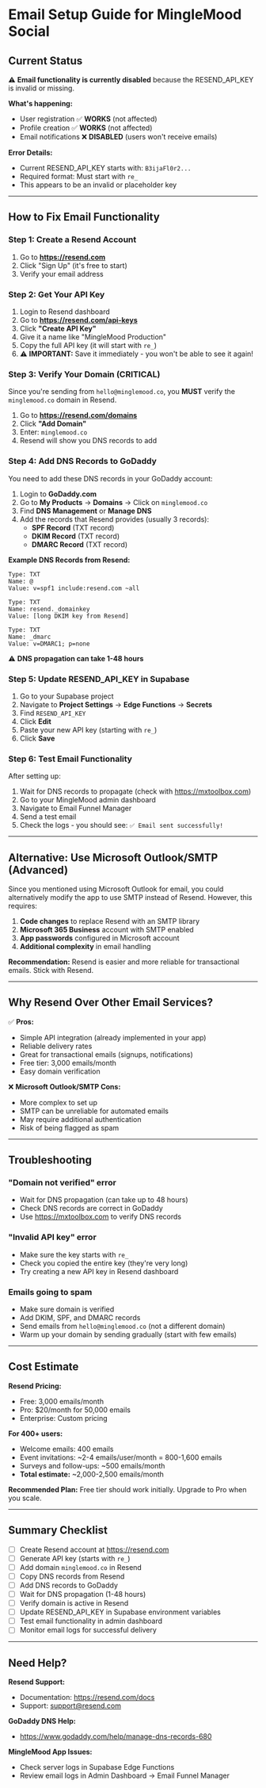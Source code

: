 # Email Setup Guide for MingleMood Social

## Current Status
⚠️ **Email functionality is currently disabled** because the RESEND_API_KEY is invalid or missing.

**What's happening:**
- User registration ✅ **WORKS** (not affected)
- Profile creation ✅ **WORKS** (not affected)
- Email notifications ❌ **DISABLED** (users won't receive emails)

**Error Details:**
- Current RESEND_API_KEY starts with: `B3ijaFl0r2...`
- Required format: Must start with `re_`
- This appears to be an invalid or placeholder key

---

## How to Fix Email Functionality

### Step 1: Create a Resend Account
1. Go to **https://resend.com**
2. Click "Sign Up" (it's free to start)
3. Verify your email address

### Step 2: Get Your API Key
1. Login to Resend dashboard
2. Go to **https://resend.com/api-keys**
3. Click **"Create API Key"**
4. Give it a name like "MingleMood Production"
5. Copy the full API key (it will start with `re_`)
6. ⚠️ **IMPORTANT:** Save it immediately - you won't be able to see it again!

### Step 3: Verify Your Domain (CRITICAL)
Since you're sending from `hello@minglemood.co`, you **MUST** verify the `minglemood.co` domain in Resend.

1. Go to **https://resend.com/domains**
2. Click **"Add Domain"**
3. Enter: `minglemood.co`
4. Resend will show you DNS records to add

### Step 4: Add DNS Records to GoDaddy
You need to add these DNS records in your GoDaddy account:

1. Login to **GoDaddy.com**
2. Go to **My Products** → **Domains** → Click on `minglemood.co`
3. Find **DNS Management** or **Manage DNS**
4. Add the records that Resend provides (usually 3 records):
   - **SPF Record** (TXT record)
   - **DKIM Record** (TXT record)
   - **DMARC Record** (TXT record)

**Example DNS Records from Resend:**
```
Type: TXT
Name: @
Value: v=spf1 include:resend.com ~all

Type: TXT
Name: resend._domainkey
Value: [long DKIM key from Resend]

Type: TXT
Name: _dmarc
Value: v=DMARC1; p=none
```

⚠️ **DNS propagation can take 1-48 hours**

### Step 5: Update RESEND_API_KEY in Supabase
1. Go to your Supabase project
2. Navigate to **Project Settings** → **Edge Functions** → **Secrets**
3. Find `RESEND_API_KEY`
4. Click **Edit**
5. Paste your new API key (starting with `re_`)
6. Click **Save**

### Step 6: Test Email Functionality
After setting up:
1. Wait for DNS records to propagate (check with https://mxtoolbox.com)
2. Go to your MingleMood admin dashboard
3. Navigate to Email Funnel Manager
4. Send a test email
5. Check the logs - you should see: `✅ Email sent successfully!`

---

## Alternative: Use Microsoft Outlook/SMTP (Advanced)

Since you mentioned using Microsoft Outlook for email, you could alternatively modify the app to use SMTP instead of Resend. However, this requires:

1. **Code changes** to replace Resend with an SMTP library
2. **Microsoft 365 Business** account with SMTP enabled
3. **App passwords** configured in Microsoft account
4. **Additional complexity** in email handling

**Recommendation:** Resend is easier and more reliable for transactional emails. Stick with Resend.

---

## Why Resend Over Other Email Services?

✅ **Pros:**
- Simple API integration (already implemented in your app)
- Reliable delivery rates
- Great for transactional emails (signups, notifications)
- Free tier: 3,000 emails/month
- Easy domain verification

❌ **Microsoft Outlook/SMTP Cons:**
- More complex to set up
- SMTP can be unreliable for automated emails
- May require additional authentication
- Risk of being flagged as spam

---

## Troubleshooting

### "Domain not verified" error
- Wait for DNS propagation (can take up to 48 hours)
- Check DNS records are correct in GoDaddy
- Use https://mxtoolbox.com to verify DNS records

### "Invalid API key" error
- Make sure the key starts with `re_`
- Check you copied the entire key (they're very long)
- Try creating a new API key in Resend dashboard

### Emails going to spam
- Make sure domain is verified
- Add DKIM, SPF, and DMARC records
- Send emails from `hello@minglemood.co` (not a different domain)
- Warm up your domain by sending gradually (start with few emails)

---

## Cost Estimate

**Resend Pricing:**
- Free: 3,000 emails/month
- Pro: $20/month for 50,000 emails
- Enterprise: Custom pricing

**For 400+ users:**
- Welcome emails: 400 emails
- Event invitations: ~2-4 emails/user/month = 800-1,600 emails
- Surveys and follow-ups: ~500 emails/month
- **Total estimate:** ~2,000-2,500 emails/month

**Recommended Plan:** Free tier should work initially. Upgrade to Pro when you scale.

---

## Summary Checklist

- [ ] Create Resend account at https://resend.com
- [ ] Generate API key (starts with `re_`)
- [ ] Add domain `minglemood.co` in Resend
- [ ] Copy DNS records from Resend
- [ ] Add DNS records to GoDaddy
- [ ] Wait for DNS propagation (1-48 hours)
- [ ] Verify domain is active in Resend
- [ ] Update RESEND_API_KEY in Supabase environment variables
- [ ] Test email functionality in admin dashboard
- [ ] Monitor email logs for successful delivery

---

## Need Help?

**Resend Support:**
- Documentation: https://resend.com/docs
- Support: support@resend.com

**GoDaddy DNS Help:**
- https://www.godaddy.com/help/manage-dns-records-680

**MingleMood App Issues:**
- Check server logs in Supabase Edge Functions
- Review email logs in Admin Dashboard → Email Funnel Manager
